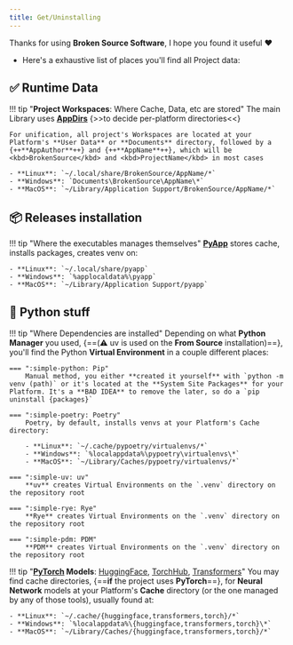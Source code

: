 ```yaml
---
title: Get/Uninstalling
---
```


Thanks for using **Broken Source Software**, I hope you found it useful ❤️

- Here's a exhaustive list of places you'll find all Project data:

## ✅ Runtime Data

!!! tip "**Project Workspaces**: Where Cache, Data, etc are stored"
    The main Library uses [**AppDirs**](https://pypi.org/project/appdirs) {>>to decide per-platform directories<<}

    For unification, all project's Workspaces are located at your Platform's **User Data** or **Documents** directory, followed by a {++**AppAuthor**++} and {++**AppName**++}, which will be <kbd>BrokenSource</kbd> and <kbd>ProjectName</kbd> in most cases

    - **Linux**: `~/.local/share/BrokenSource/AppName/*`
    - **Windows**: `Documents\BrokenSource\AppName\*`
    - **MacOS**: `~/Library/Application Support/BrokenSource/AppName/*`

## 📦 Releases installation

!!! tip "Where the executables manages themselves"
    [**PyApp**](https://github.com/ofek/pyapp) stores cache, installs packages, creates venv on:

    - **Linux**: `~/.local/share/pyapp`
    - **Windows**: `%applocaldata%\pyapp`
    - **MacOS**: `~/Library/Application Support/pyapp`

## 🐍 Python stuff

!!! tip "Where Dependencies are installed"
    Depending on what **Python Manager** you used, {==(⚠️ uv is used on the **From Source** installation)==}, you'll find the Python **Virtual Environment** in a couple different places:

    === ":simple-python: Pip"
        Manual method, you either **created it yourself** with `python -m venv (path)` or it's located at the **System Site Packages** for your Platform. It's a **BAD IDEA** to remove the later, so do a `pip uninstall {packages}`

    === ":simple-poetry: Poetry"
        Poetry, by default, installs venvs at your Platform's Cache directory:

        - **Linux**: `~/.cache/pypoetry/virtualenvs/*`
        - **Windows**: `%localappdata%\pypoetry\virtualenvs\*`
        - **MacOS**: `~/Library/Caches/pypoetry/virtualenvs/*`

    === ":simple-uv: uv"
        **uv** creates Virtual Environments on the `.venv` directory on the repository root

    === ":simple-rye: Rye"
        **Rye** creates Virtual Environments on the `.venv` directory on the repository root

    === ":simple-pdm: PDM"
        **PDM** creates Virtual Environments on the `.venv` directory on the repository root


!!! tip "**[**PyTorch**](https://pytorch.org/) Models**: [HuggingFace](https://huggingface.co/), [TorchHub](https://pytorch.org/hub/), [Transformers](https://github.com/huggingface/transformers)"
    You may find cache directories, {==**if** the project uses **PyTorch**==}, for **Neural Network** models at your Platform's **Cache** directory (or the one managed by any of those tools), usually found at:

    - **Linux**: `~/.cache/{huggingface,transformers,torch}/*`
    - **Windows**: `%localappdata%\{huggingface,transformers,torch}\*`
    - **MacOS**: `~/Library/Caches/{huggingface,transformers,torch}/*`
